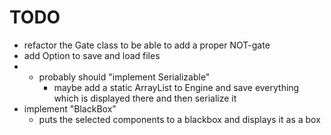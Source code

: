 # TODO

- refactor the Gate class to be able to add a proper NOT-gate
- add Option to save and load files
- - probably should "implement Serializable"
    - maybe add a static ArrayList to Engine and save everything which is displayed there and then serialize it
- implement "BlackBox"
    - puts the selected components to a blackbox and displays it as a box